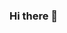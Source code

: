 ### Hi there 👋

<!--
**nerdynikhil/nerdynikhil** is a ✨ _special_ ✨ repository because its `README.md` (this file) appears on your GitHub profile.

Here are some ideas to get you started:

- 🔭 I’m currently a final year undergraduate student pursuing BSc in Computer Science.
- 🌱 I’m fascinated by the idea of Open Source Contibution.
-->
